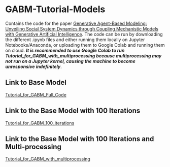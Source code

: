 # GABM-Tutorial-Models
Contains the code for the paper [Generative Agent-Based Modeling: Unveiling Social System Dynamics through Coupling Mechanistic Models with Generative Artificial Intelligence](https://arxiv.org/abs/2309.11456).
The code can be run by downloading the different .ipynb files and either running them locally on Jupyter Notebooks/Anaconda, or uploading them to Google Colab and running them on cloud.
***It is recommended to use Google Colab to run Tutorial_for_GABM_with_multiprocessing because multiprocessing may not run on a Jupyter kernel, causing the machine to become unresponsive indefinitely***.

## Link to Base Model

[Tutorial_for_GABM_Full_Code](./Tutorial_for_GABM_Full_Code.ipynb)

## Link to the Base Model with 100 Iterations

[Tutorial_for_GABM_100_iterations](./Tutorial_for_GABM_100_iterations.ipynb)

## Link to the Base Model with 100 Iterations and Multi-processing

[Tutorial_for_GABM_with_multiprocessing](./Tutorial_for_GABM_with_multiprocessing.ipynb)
